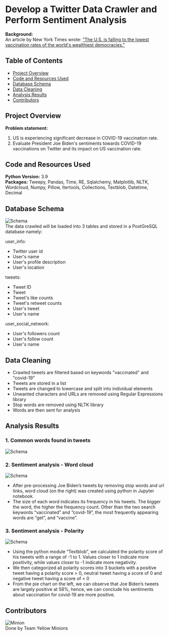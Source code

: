 # Develop a Twitter Data Crawler and Perform Sentiment Analysis

**Background:**  
An article by New York Times wrote:
["The U.S. is falling to the lowest vaccination rates of the world's wealthiest democracies."](https://www.nytimes.com/2021/09/11/world/asia/us-vaccination-rate-low.html)

## Table of Contents

- [Project Overview](#project-overview)
- [Code and Resources Used](#code-and-resources-used)
- [Database Schema](#database-schema)
- [Data Cleaning](#data-cleaning)
- [Analysis Results](#analysis-results)
- [Contributors](#contributors)

## Project Overview

**Problem statement:**
1. US is experiencing significant decrease in COVID-19 vaccination rate.
2. Evaluate President Joe Biden's sentiments towards COVID-19 vaccinations on Twitter and its impact on US vaccination rate.

## Code and Resources Used

**Python Version:** 3.9  
**Packages:** Tweepy, Pandas, Time, RE, Sqlalchemy, Matplotlib, NLTK, Wordcloud, Numpy, Pillow, Itertools, Collections, Textblob, Datetime, Decimal

## Database Schema  

![Schema](https://github.com/olliechan92/minions/blob/main/Charts_and_images/schema.jpg?raw=true)  
The data crawled will be loaded into 3 tables and stored in a PostGreSQL database namely:

user_info:  
- Twitter user id
- User's name
- User's profile description
- User's location

tweets:
- Tweet ID
- Tweet
- Tweet's like counts
- Tweet's retweet counts
- User's tweet
- User's name

user_social_network:
- User's followers count
- User's follow count
- User's name

## Data Cleaning

- Crawled tweets are filtered based on keywords "vaccinated" and "covid-19"
- Tweets are stored in a list
- Tweets are changed to lowercase and split into individual elements
- Unwanted characters and URLs are removed using Regular Expressions library
- Stop words are removed using NLTK library
- Words are then sent for analysis

## Analysis Results

### 1. Common words found in tweets
![Schema](https://github.com/olliechan92/minions/blob/main/Charts_and_images/counter.jpg?raw=true)  


### 2. Sentiment analysis - Word cloud
![Schema](https://github.com/olliechan92/minions/blob/main/Charts_and_images/wordcloud.jpg?raw=true)  
- After pre-processing Joe Biden’s tweets by removing stop words and url links, word cloud (on the right) was created using python in Jupyter notebook.
- The size of each word indicates its frequency in his tweets. The bigger the word, the higher the frequency count. Other than the two search keywords “vaccinated” and “covid-19”, the most frequently appearing words are “get”, and “vaccine”.

### 3. Sentiment analysis - Polarity
![Schema](https://github.com/olliechan92/minions/blob/main/Charts_and_images/polarity.jpg?raw=true)  
- Using the python module “Textblob”, we calculated the polarity score of his tweets with a range of -1 to 1. Values closer to 1 indicate more positivity, while values closer to -1 indicate more negativity.
- We then categorized all polarity scores into 3 buckets with a positive tweet having a polarity score > 0, neutral tweet having a score of 0 and negative tweet having a score of < 0
- From the pie chart on the left, we can observe that Joe Biden’s tweets are largely positive at 58%, hence, we can conclude his sentiments about vaccination for covid-19 are more positive.

## Contributors
![Minion](https://github.com/olliechan92/minions/blob/main/Charts_and_images/minion_out.jpg?raw=true)  
Done by Team Yellow Minions
